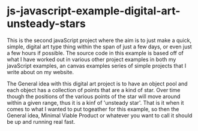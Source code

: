 # js-javascript-example-digital-art-unsteady-stars

This is the second javaScript project where the aim is to just make a quick, simple, digital art type thing within the span of just a few days, or even just a few hours if possible. The source code in this example is based off of what I have worked out in various other project examples in both my javaScript examples, an canvas examples series of simple projects that I write about on my website.

The General idea with this digital art project is to have an object pool and each object has a collection of points that are a kind of star. Over time though the positions of the various points of the star will move around within a given range, thus it is a kinf of 'unsteady star'. That is it when it comes to what I wanted to put togeather for this example, so then the General idea, Minimal Viable Product or whatever you want to call it should be up and running real fast.